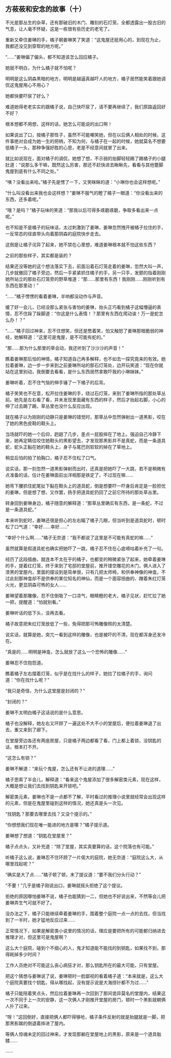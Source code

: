 ## 方莜莜和安念的故事（十）

不光是那丛生的杂草，还有那破旧的木门、雕刻的石灯笼，全都透露出一股古旧的气息，让人毫不怀疑，这是一栋很有些历史的老宅了。

重新又牵住姜琳的手，橘子朝姜琳笑了笑道：“这鬼屋还挺用心的，到现在为止，我都还没见到穿帮的地方呢。”

“……”姜琳偏了偏头，都不知道该怎么回应橘子。

她就不明白，为什么橘子就不怕呢？

明明是这么阴森黑暗的地方，明明是越逼真越吓人的地方，橘子居然能笑着跟她调侃这鬼屋用心不用心？

她都快要吓尿了好么？

难道她得老老实实的跟橘子说，自己快吓尿了，请不要再继续了，我们原路返回好不好？

根本想都不用想，这样的话，她怎么可能说的出口啊！

如果说出了口，按橘子那性子，虽然不可能嘲笑她，但在以后俩人相处的时候，这件事绝对会成为她一生的把柄，不知为何，与橘子在一起的时候，她就莫名不想要低橘子一头，那种争强好胜的心思，老是不经意间就冒了出来。

就比如说现在，面对橘子的调侃，她想了想，不示弱的抬脚轻轻踢了踢橘子的小腿肚道：“说那么多干嘛，既然这么厉害，那还不赶快进去瞅瞅先，看看与其他蹩脚鬼屋到底有什么不同之处。”

“咦？没看出来哈。”橘子先是愣了一下，又笑眯眯的道：“小琳你也会这样想呢。”

“什么叫没看出来我也会这样想？”姜琳不服气的瞪了橘子一眼道：“你没看出来的东西，还多着呢。”

“哦？是吗？”橘子玩味的笑道：“那我以后可得多琢磨琢磨，争取多看出来一点呢。”

也不知是不是橘子的玩味话，太过刺激到了姜琳，姜琳忽然拽开被橘子拉住的手，一反常态的径直带头向着那阴森的庭院快步走去。

这倒是让橘子诧异了起来，她不禁在心里想，难道姜琳根本就不怕这些东西？

之前的那些样子，其实都是装的？

结果还没等她的这个想法落实下去，前面沿着石灯笼走着的姜琳，忽然大叫一声，几步就撤回了橘子旁边，然后一手紧紧抓住橘子的手，另一只手，发颤的指着刚刚她所站立的那处石灯笼旁的野草堆道：“那……那里有东西！我刚刚……刚刚听到有东西在那里动！”

“……”橘子愣愣的看着姜琳，半响都没动作与声音。

缓了好一会儿，已经没那么紧张与害怕的姜琳，抬头正巧看到橘子这幅懵逼的表情，忍不住跺了跺脚道：“你这是什么表情！？那里有东西在爬动诶！万一是蛇怎么办！？”

“……”橘子回过神来，忍不住想笑，但还是憋着笑，怕又触怒了姜琳那根脆弱的神经，她解释道：“这里可是鬼屋，是不可能有蛇的。”

“那……那为什么那里的草会动，我还听到了沙沙沙的声音！”

瞧着姜琳那后怕的神情，橘子知道自己再多解释，也不如去一探究竟来的有效。她拉着姜琳，边一步一步来到之前姜琳所站的那石灯笼处，边开玩笑道：“现在你就站在这里别动，我倒要去看看，是什么东西居然拿敢吓我的小琳妹妹。”

姜琳听着，忍不住气恼的伸手锤了一下橘子的后背。

橘子笑笑也不在意，松开拉住姜琳的手，绕过石灯笼，来到了姜琳所指的那处草丛前。她先是左右看了看，并未发现里面藏有东西的样子，然后才抬起右脚，小心的伸了过去踢了踢，草丛里也没什么反应出现。

就在橘子以为刚刚的动静只是姜琳的错觉时，那草丛中忽然弹射出一道黑影，咬在了她的黑色皮鞋的鞋头上。

当场就吓的她一个后仰，趔趄了几步，差点一屁股摔在了地上。强迫自己冷静下来，她再定睛往咬住她鞋头的黑影望去，才发现那黑影并不是真蛇，而是一条道具蛇，蛇头正黏在她的鞋头上，身子与尾巴则软软的掉在了草地上。

稍显后怕的拍了拍胸口，橘子忍不住松了口气。

说实话，那一刻忽然一道黑影弹射而出时，还真是把她吓了一大跳，若不是稍微有点准备的话，估计在姜琳面前出洋相那是铁定了，不过现在嘛……

她弯下腰抓住蛇尾扯下黏在鞋头上的道具蛇，倒是想要吓一吓身后肯定是一脸担忧的姜琳，但是想了想，又作罢，扬手把道具蛇扔回了之前它所待的那处草丛里。

转身回到姜琳身边，橘子随意的解释道：“那草丛里确实有东西，是一条蛇，不过是一条道具蛇。”

本来听到蛇时，姜琳还很是担心的左右瞄了橘子几眼，但当听到是道具蛇时，顿时松了口气道：“幸好……幸好……”

“幸好个什么啊……”橘子无奈道：“我不都说了这里是不可能有真蛇的嘛……”

虽然就算是假道具蛇也确实把她吓了一跳，橘子忍不住在心底嘀咕着补充了一句。

经历了这段插曲，就连本不太在乎的橘子，也都变的稍微紧张了起来，她牵着姜琳的手，提着红灯笼，终于来到了宅邸的堂屋前，推开镂空雕花的木门，俩人进入了漆黑的堂屋内，里面的摆设到是简单很，只有几把太师椅，和供奉神像的神龛，不过此刻那神龛却不是供奉的某位知名的神仙，而是一个面容扭曲的、蹭着朱红灯笼火光，更显阴森可怖的女人……

姜琳望着那雕像，忍不住倒吸了一口凉气，眼睛瞪的老大，橘子见状，赶忙拉了她一把，提醒道：“怕就别看。”

姜琳听话的低下头，没再去看。

橘子故意把朱红灯笼放低了一些，免得把那可怖雕像照的太清楚。

说实话，就算是她，突兀一看到这样的雕像，也是被吓的不清，现在都浑身还发冷在。

“真是的……明明是神龛，怎么就放了这么一个恐怖的雕像……”

姜琳忍不住抱怨道。

瞧着橘子左右摆着灯笼，似乎是在找什么的样子，她拉了拉橘子的手，询问道：“你在找什么呢？”

“我只是奇怪，为什么这堂屋是封闭的？”

“封闭的？”

姜琳不太明白橘子这话说的是什么意思。

橘子也没解释，她左右又环顾了一遍这处不大不小的堂屋后，便拉着姜琳退了出去，重又来到了廊下。

在堂屋旁边各还有两座房屋，只是橘子两边都看了看，门上都上着锁，没钥匙的话，根本打不开。

“这怎么有锁？”

姜琳不解道：“来玩个鬼屋，怎么还有不让进的道理……”

橘子思索了半会儿，解释道：“看来这个鬼屋添加了很多解密类元素，现在这样，大概是想让我们去找到钥匙来开锁吧。”

解密类元素，姜琳也不是一点都不了解，平时看过的推理小说里就经常会出现这样的元素，但是在鬼屋里碰到这样的情况，她还真是头一次见。

“找钥匙？那要去哪里去找？又没个提示的。”

“你想想我们现在唯一能进的地方是哪？”橘子提示道。

姜琳想了想道：“钥匙在堂屋里？”

橘子点点头，又补充道：“除了堂屋，其实真要算的话，这个院落也有可能。”

听橘子这么说，姜琳忍不住环顾了一片偌大的庭院，她无奈道：“庭院这么大，从哪里找起呢？”

“确实是大了点……”橘子顿了顿，末了提议道：“要不我们分头行动？”

“不要！”几乎是橘子刚说出口，姜琳就摇头拒绝了这个提议。

拒绝的原因哪怕姜琳不说，橘子也能猜到一二，但她也不好说出来，不然等会儿把姜琳弄生气可就不好了。

没办法之下，橘子只能继续牵着姜琳的手，围着整个庭院一点一点的去找，但当找到了一半时，她才猛地反应过来……

正常情况下，如果是解密类小说里的情况的话，理应是要把所有的可能都归纳进去推理才对，但这里可是鬼屋啊？

这么大个庭院，碰到个不细心的人，鬼才知道能不能找的到钥匙，如果找不到，那得耗掉多少时间？

工作人员绝对不可能这么丧心病狂才对，那么钥匙所在的最大可能，只有堂屋。

把这个猜想与姜琳说了说，姜琳顿时一脸鄙视的看着橘子道：“本来就是，这么大个庭院真要找个钥匙，得从哪找起，没有提示说是大海捞针都不为过……”

橘子只能陪着笑点头，然后拉着姜琳再一次回到了那间诡异莫名的堂屋内，结果这一次不同于上一次的安静，这一次俩人才刚推开堂屋的房门，顿时一个黑影就朝俩人扑了过来。

“呀！”这回倒好，直接把俩人都吓得够呛，橘子条件反射的就是抬腿就是一脚，把那黑影踹的倒退着摔进了屋内。

等俩人惊魂未定的回过神来，才发现那躺在堂屋地上的黑影，原来是一个道具骷髅……

……
